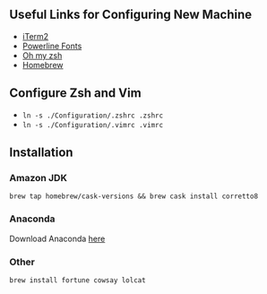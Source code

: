 ## Useful Links for Configuring New Machine
* [iTerm2](https://www.iterm2.com/)
* [Powerline Fonts](https://github.com/powerline/fonts)
* [Oh my zsh](https://github.com/robbyrussell/oh-my-zsh)
* [Homebrew](http://brew.sh/)

## Configure Zsh and Vim
* `ln -s ./Configuration/.zshrc .zshrc`
* `ln -s ./Configuration/.vimrc .vimrc`

## Installation

### Amazon JDK
`brew tap homebrew/cask-versions && brew cask install corretto8`

### Anaconda
Download Anaconda [here](https://www.anaconda.com/products/individual)

### Other
`brew install fortune cowsay lolcat`
